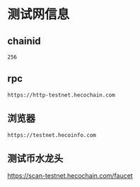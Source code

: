 # 测试网信息

## chainid
```
256
```
## rpc
```
https://http-testnet.hecochain.com
```
## 浏览器
```
https://testnet.hecoinfo.com
```

## 测试币水龙头
https://scan-testnet.hecochain.com/faucet

